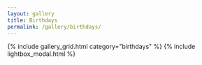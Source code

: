 ```yaml
---
layout: gallery
title: Birthdays
permalink: /gallery/birthdays/
---
```


{% include gallery_grid.html category="birthdays" %}
{% include lightbox_modal.html %}
